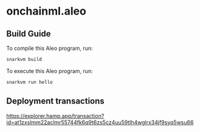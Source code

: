 # onchainml.aleo

## Build Guide

To compile this Aleo program, run:
```bash
snarkvm build
```

To execute this Aleo program, run:
```bash
snarkvm run hello
```

## Deployment transactions
https://explorer.hamp.app/transaction?id=at1zxslmm22aclmr55744fk6q9t6zs5cz4uu59tlh4wglrx34jf9syq5wsu66
